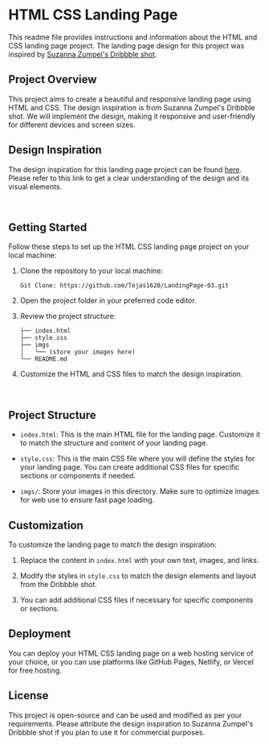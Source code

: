 # HTML CSS Landing Page

This readme file provides instructions and information about the HTML and CSS landing page project. The landing page design for this project was inspired by [Suzanna Zumpel's Dribbble shot](https://dribbble.com/shots/5349577-Suzanna-Zumpel?utm_source=Pinterest_Shot&utm_campaign=advancedgroup&utm_content=Suzanna+Zumpel&utm_medium=Social_Share).

## Project Overview

This project aims to create a beautiful and responsive landing page using HTML and CSS. The design inspiration is from Suzanna Zumpel's Dribbble shot. We will implement the design, making it responsive and user-friendly for different devices and screen sizes.

## Design Inspiration

The design inspiration for this landing page project can be found [here](https://dribbble.com/shots/5349577-Suzanna-Zumpel?utm_source=Pinterest_Shot&utm_campaign=advancedgroup&utm_content=Suzanna+Zumpel&utm_medium=Social_Share). Please refer to this link to get a clear understanding of the design and its visual elements.

<p>&nbsp</p>

## Getting Started

Follow these steps to set up the HTML CSS landing page project on your local machine:

1. Clone the repository to your local machine:
   
    ```
    Git Clone: https://github.com/Tejas1620/LandingPage-03.git
    ```

3. Open the project folder in your preferred code editor.
4. Review the project structure:

   ```tree
   ├── index.html
   ├── style.css
   ├── imgs
   │   └── (store your images here)
   └── README.md
   ```

5. Customize the HTML and CSS files to match the design inspiration.

<p>&nbsp</p>

## Project Structure

- `index.html`: This is the main HTML file for the landing page. Customize it to match the structure and content of your landing page.

- `style.css`: This is the main CSS file where you will define the styles for your landing page. You can create additional CSS files for specific sections or components if needed.

- `imgs/`: Store your images in this directory. Make sure to optimize images for web use to ensure fast page loading.

## Customization

To customize the landing page to match the design inspiration:

1. Replace the content in `index.html` with your own text, images, and links.

2. Modify the styles in `style.css` to match the design elements and layout from the Dribbble shot.

3. You can add additional CSS files if necessary for specific components or sections.

## Deployment

You can deploy your HTML CSS landing page on a web hosting service of your choice, or you can use platforms like GitHub Pages, Netlify, or Vercel for free hosting.

## License

This project is open-source and can be used and modified as per your requirements. Please attribute the design inspiration to Suzanna Zumpel's Dribbble shot if you plan to use it for commercial purposes.
